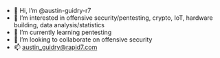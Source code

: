 - 👋 Hi, I’m @austin-guidry-r7
- 👀 I’m interested in offensive security/pentesting, crypto, IoT, hardware building, data analysis/statistics
- 🌱 I’m currently learning pentesting
- 💞️ I’m looking to collaborate on offensive security
- 📫 austin_guidry@rapid7.com

<!---
austin-guidry-r7/austin-guidry-r7 is a ✨ special ✨ repository because its `README.md` (this file) appears on your GitHub profile.
You can click the Preview link to take a look at your changes.
--->
